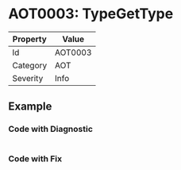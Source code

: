 # AOT0003: TypeGetType

| Property | Value       |
| -------- | ----------- |
| Id       | AOT0003     |
| Category | AOT         |
| Severity | Info        |

## Example

### Code with Diagnostic

```csharp

```

### Code with Fix

```csharp

```